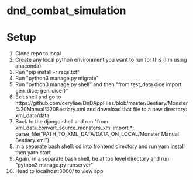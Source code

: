 # dnd_combat_simulation

# Setup

<ol>
  <li>Clone repo to local</li>
  <li>Create any local python environment you want to run for this (I'm using anaconda)</li>
  <li>Run "pip install -r reqs.txt"</li>
  <li>Run "python3 manage.py migrate"</li>
  <li>Run "python3 manage.py shell" and then "from test_data.dice import gen_dice; gen_dice()"</li>
  <li>Exit shell and go to https://github.com/ceryliae/DnDAppFiles/blob/master/Bestiary/Monster%20Manual%20Bestiary.xml and download that file to a new directory: xml_data/data</li>
  <li>Back to the django shell and run "from xml_data.convert_source_monsters_xml import *; parse_file("PATH_TO_XML_DATA/DATA_ON_LOCAL/Monster Manual Bestiary.xml")</li>
  <li>In a separate bash shell: cd into frontend directory and run yarn install then yarn start</li> 
  <li>Again, in a separate bash shell, be at top level directory and run "python3 manage.py runserver"</li>
  <li>Head to localhost:3000/ to view app</li>
</ol>
